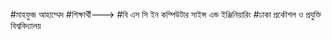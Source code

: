 #মাহফুজ আহাম্মেদ 
#শিক্ষার্থী--->
#বি এস সি ইন কম্পিউটার সাইন্স এন্ড ইঞ্জিনিয়ারিং
#ঢাকা প্রকৌশল ও প্রযুক্তি বিশ্ববিদ্যালয়
